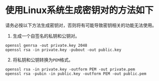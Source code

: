 # 使用Linux系统生成密钥对的方法如下
请务必按以下方法生成密钥对，否则将有可能导致密钥相关的功能无法使用。
1. 生成一个自签名的私钥和公钥对。
```shell
openssl genrsa -out private.key 2048
openssl rsa -in private.key -pubout -out public.key
```
2. 将私钥和公钥转换为`PEM`格式。
```shell
openssl rsa -in private.key -outform PEM -out private.pem
openssl rsa -pubin -in public.key -outform PEM -out public.pem
```